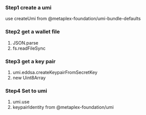 ### Step1 create a umi

use createUmi from @metaplex-foundation/umi-bundle-defaults

### Step2 get a wallet file

1. JSON.parse
2. fs.readFileSync

### Step3 get a key pair

1. umi.eddsa.createKeypairFromSecretKey
2. new Uint8Array

### Step4 Set to umi

1. umi.use
2. keypairIdentity from @metaplex-foundation/umi
